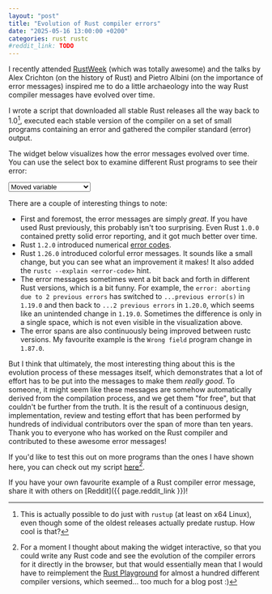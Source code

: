 ```yaml
---
layout: "post"
title: "Evolution of Rust compiler errors"
date: "2025-05-16 13:00:00 +0200"
categories: rust rustc
#reddit_link: TODO
---
```


<link rel="stylesheet" href="https://cdnjs.cloudflare.com/ajax/libs/highlight.js/11.11.1/styles/default.min.css">
<link rel="stylesheet" href="/assets/posts/rustc-error-evolution/style.css" />
<script type="text/javascript" src="/assets/posts/rustc-error-evolution/ansi_up.js" defer></script>
<script type="text/javascript" src="https://cdn.jsdelivr.net/gh/highlightjs/cdn-release@latest/build/highlight.min.js" defer></script>
<script type="text/javascript" src="/assets/posts/rustc-error-evolution/script.js" defer></script>

I recently attended [RustWeek](https://rustweek.org/) (which was totally awesome) and the talks by Alex Crichton (on the history of Rust) and Pietro Albini (on the importance of error messages) inspired me to do a little archaeology into the way Rust compiler messages have evolved over time.

I wrote a script that downloaded all stable Rust releases all the way back to 1.0[^rustup], executed each stable version of the compiler on a set of small programs containing an error and gathered the compiler standard (error) output.

[^rustup]: This is actually possible to do just with `rustup` (at least on x64 Linux), even though some of the oldest releases actually predate rustup. How cool is that?

The widget below visualizes how the error messages evolved over time. You can use the select box to examine different Rust programs to see their error:

<select id="programs">
    <option value="moved_var">Moved variable</option>
    <option value="wrong_field">Wrong field</option>
    <option value="missing_impl">Missing implementation</option>
    <option value="swapped_args">Swapped arguments</option>
    <option value="wrong_type_arg">Wrong argument type</option>
    <option value="borrowck">Borrow check error</option>
    <option value="missing_where_bound">Missing where bound</option>
    <option value="unused_var">Unused variable</option>
</select>
<div id="error-widget"></div>

There are a couple of interesting things to note:

- First and foremost, the error messages are simply *great*. If you have used Rust previously, this probably isn't too surprising. Even Rust `1.0.0` contained pretty solid error reporting, and it got much better over time.
- Rust `1.2.0` introduced numerical [error codes](https://doc.rust-lang.org/error_codes/error-index.html).
- Rust `1.26.0` introduced colorful error messages. It sounds like a small change, but you can see what an improvement it makes! It also added the `rustc --explain <error-code>` hint.
- The error messages sometimes went a bit back and forth in different Rust versions, which is a bit funny. For example, the `error: aborting due to 2 previous errors` has switched to `...previous error(s)` in `1.19.0` and then back to `...2 previous errors` in `1.20.0`, which seems like an unintended change in `1.19.0`. Sometimes the difference is only in a single space, which is not even visible in the visualization above.
- The error spans are also continuously being improved between rustc versions. My favourite example is the `Wrong field` program change in `1.87.0`.

But I think that ultimately, the most interesting thing about this is the evolution process of these messages itself, which demonstrates that a lot of effort has to be put into the messages to make them *really good*. To someone, it might seem like these messages are somehow automatically derived from the compilation process, and we get them "for free", but that couldn't be further from the truth. It is the result of a continuous design, implementation, review and testing effort that has been performed by hundreds of individual contributors over the span of more than ten years. Thank you to everyone who has worked on the Rust compiler and contributed to these awesome error messages!

If you'd like to test this out on more programs than the ones I have shown here,
you can check out my script [here](https://github.com/Kobzol/rustc-error-evolution)[^interactive].

[^interactive]: For a moment I thought about making the widget interactive, so that you could write any Rust code and see the evolution of the compiler errors for it directly in the browser, but that would essentially mean that I would have to reimplement the [Rust Playground](https://play.rust-lang.org/) for almost a hundred different compiler versions, which seemed… too much for a blog post :)

If you have your own favourite example of a Rust compiler error message, share it with others on [Reddit]({{ page.reddit_link }})!

